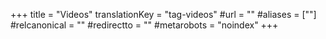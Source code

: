 +++
title = "Videos"
translationKey = "tag-videos"
#url = ""
#aliases = [""]
#relcanonical = ""
#redirectto = ""
#metarobots = "noindex"
+++
